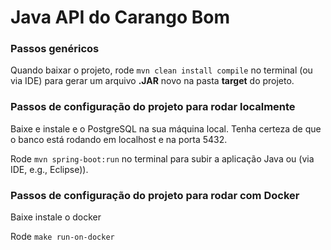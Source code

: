 # Java API do Carango Bom

### Passos genéricos

Quando baixar o projeto, rode ```mvn clean install compile``` no terminal (ou via IDE) para gerar um arquivo **.JAR** novo na pasta **target** do projeto.

### Passos de configuração do projeto para rodar localmente

Baixe e instale e o PostgreSQL na sua máquina local. Tenha certeza de que o banco está rodando em localhost e na porta 5432.

Rode ```mvn spring-boot:run``` no terminal para subir a aplicação Java ou (via IDE, e.g., Eclipse)).

### Passos de configuração do projeto para rodar com Docker

Baixe instale o docker

Rode ```make run-on-docker```
